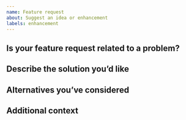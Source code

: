 ```yaml
---
name: Feature request
about: Suggest an idea or enhancement
labels: enhancement
---
```


## Is your feature request related to a problem?
<!-- A clear and concise description of what the problem is. -->

## Describe the solution you’d like
<!-- A clear and concise description of what you want to happen. -->

## Alternatives you’ve considered
<!-- A clear and concise description of any alternative solutions or features you’ve considered. -->

## Additional context
<!-- Add any other context or screenshots about the feature request here. -->
